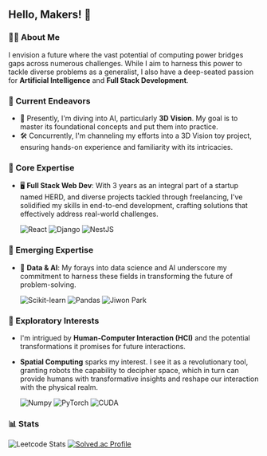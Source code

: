 ## Hello, Makers! 👋

### 👨‍💻 About Me
I envision a future where the vast potential of computing power bridges gaps across numerous challenges. While I aim to harness this power to tackle diverse problems as a generalist, I also have a deep-seated passion for **Artificial Intelligence** and **Full Stack Development**.

### 🚀 Current Endeavors
- 📘 Presently, I'm diving into AI, particularly **3D Vision**. My goal is to master its foundational concepts and put them into practice.
- 🛠 Concurrently, I'm channeling my efforts into a 3D Vision toy project, ensuring hands-on experience and familiarity with its intricacies.

### 🌟 Core Expertise
- 🖥 **Full Stack Web Dev**: With 3 years as an integral part of a startup named HERD, and diverse projects tackled through freelancing, I've solidified my skills in end-to-end development, crafting solutions that effectively address real-world challenges.
  
  ![React](https://img.shields.io/badge/-React-61DAFB?logo=react&logoColor=white&style=flat-square)
  ![Django](https://img.shields.io/badge/-Django-092E20?logo=django&logoColor=green&style=flat-square)
  ![NestJS](https://img.shields.io/badge/-NestJS-E0234E?logo=nestjs&logoColor=white&style=flat-square)

### 🌱 Emerging Expertise
- 🧠 **Data & AI**: My forays into data science and AI underscore my commitment to harness these fields in transforming the future of problem-solving.

  ![Scikit-learn](https://img.shields.io/badge/-Scikit_learn-F7931E?logo=scikit-learn&logoColor=white&style=flat-square)
  ![Pandas](https://img.shields.io/badge/-Pandas-150458?logo=pandas&logoColor=white&style=flat-square)
  ![Jiwon Park](https://road-to-kaggle-grandmaster.vercel.app/api/simple/qwes8873)


### 🌌 Exploratory Interests
- I'm intrigued by **Human-Computer Interaction (HCI)** and the potential transformations it promises for future interactions.
- **Spatial Computing** sparks my interest. I see it as a revolutionary tool, granting robots the capability to decipher space, which in turn can provide humans with transformative insights and reshape our interaction with the physical realm.

  ![Numpy](https://img.shields.io/badge/-Numpy-013243?logo=numpy&logoColor=white&style=flat-square)
  ![PyTorch](https://img.shields.io/badge/-PyTorch-EE4C2C?logo=pytorch&logoColor=white&style=flat-square)
  ![CUDA](https://img.shields.io/badge/-CUDA-76B900?logo=nvidia&logoColor=white&style=flat-square)

### 📊 Stats

![Leetcode Stats](https://leetcard.jacoblin.cool/qwes8873?theme=unicorn)
[![Solved.ac Profile](http://mazassumnida.wtf/api/v2/generate_badge?boj=qwes8873)](https://solved.ac/qwes8873/)



